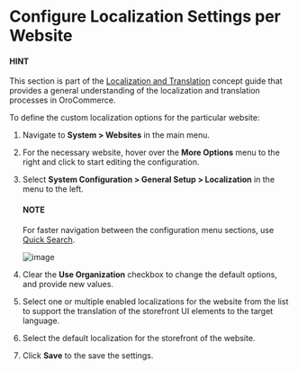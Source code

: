<a id="sys-websites-sysconfig-general-setup-localization"></a>

# Configure Localization Settings per Website

#### HINT
This section is part of the [Localization and Translation](../../../../../../concept-guides/administration/localization/index.md#concept-guide-localization-translation) concept guide that provides a general understanding of the localization and translation processes in OroCommerce.

To define the custom localization options for the particular website:

1. Navigate to **System > Websites** in the main menu.
2. For the necessary website, hover over the <i class="fa fa-ellipsis-h fa-lg" aria-hidden="true"></i> **More Options** menu to the right and click <i class="fas fa-cog" aria-hidden="true"></i> to start editing the configuration.
3. Select **System Configuration > General Setup > Localization** in the menu to the left.

   #### NOTE
   For faster navigation between the configuration menu sections, use [Quick Search](../../../../configuration/quick-search.md#user-guide-system-configuration-quick-search).

   ![image](user/img/system/websites/web_configuration/localization_configuration_website.png)
4. Clear the **Use Organization** checkbox to change the default options, and provide new values.
5. Select one or multiple enabled localizations for the website from the list to support the translation of the storefront UI elements to the target language.
6. Select the default localization for the storefront of the website.
7. Click **Save** to the save the settings.

<!-- fa-bars = fa-navicon -->
<!-- Ic Tiles is used as Set As Default in saved views, and as tiles in display layout options -->
<!-- IcPencil refers to Rename in Commerce and Inline Editing in CRM -->
<!-- Check mark in the square. -->
<!-- SortDesc is also used as drop-down arrow -->
<!-- A -->
<!-- B -->
<!-- C -->
<!-- D -->
<!-- E -->
<!-- F -->
<!-- G -->
<!-- H -->
<!-- I -->
<!-- L -->
<!-- M -->
<!-- P -->
<!-- R -->
<!-- S -->
<!-- T -->
<!-- U -->
<!-- Z -->
